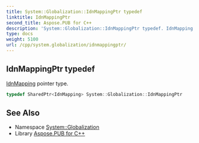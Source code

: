 ```yaml
---
title: System::Globalization::IdnMappingPtr typedef
linktitle: IdnMappingPtr
second_title: Aspose.PUB for C++
description: 'System::Globalization::IdnMappingPtr typedef. IdnMapping pointer type in C++.'
type: docs
weight: 5100
url: /cpp/system.globalization/idnmappingptr/
---
```

## IdnMappingPtr typedef


[IdnMapping](../idnmapping/) pointer type.

```cpp
typedef SharedPtr<IdnMapping> System::Globalization::IdnMappingPtr
```

## See Also

* Namespace [System::Globalization](../)
* Library [Aspose.PUB for C++](../../)
